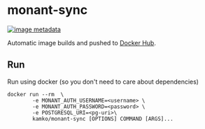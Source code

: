 # monant-sync
[![image metadata](https://images.microbadger.com/badges/image/kamko/monant-sync.svg)](https://microbadger.com/images/kamko/monant-sync "kamko/monant-sync image metadata")

Automatic image builds and pushed to [Docker Hub](https://hub.docker.com/r/kamko/monant-sync).


## Run
Run using docker (so you don't need to care about dependencies)
```
docker run --rm  \
        -e MONANT_AUTH_USERNAME=<username> \
        -e MONANT_AUTH_PASSWORD=<password> \
        -e POSTGRESQL_URI=<pg-uri>\
        kamko/monant-sync [OPTIONS] COMMAND [ARGS]...
```

